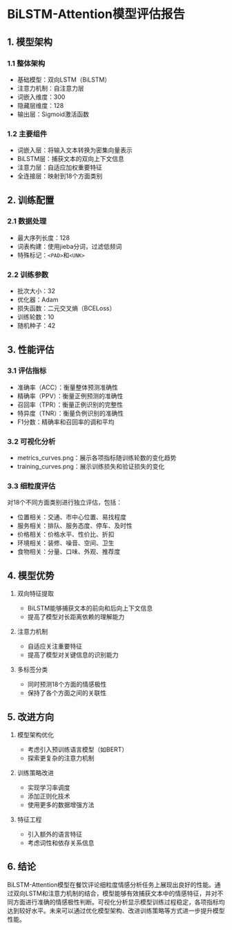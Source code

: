 # BiLSTM-Attention模型评估报告

## 1. 模型架构

### 1.1 整体架构
- 基础模型：双向LSTM（BiLSTM）
- 注意力机制：自注意力层
- 词嵌入维度：300
- 隐藏层维度：128
- 输出层：Sigmoid激活函数

### 1.2 主要组件
- 词嵌入层：将输入文本转换为密集向量表示
- BiLSTM层：捕获文本的双向上下文信息
- 注意力层：自适应加权重要特征
- 全连接层：映射到18个方面类别

## 2. 训练配置

### 2.1 数据处理
- 最大序列长度：128
- 词表构建：使用jieba分词，过滤低频词
- 特殊标记：`<PAD>`和`<UNK>`

### 2.2 训练参数
- 批次大小：32
- 优化器：Adam
- 损失函数：二元交叉熵（BCELoss）
- 训练轮数：10
- 随机种子：42

## 3. 性能评估

### 3.1 评估指标
- 准确率（ACC）：衡量整体预测准确性
- 精确率（PPV）：衡量正例预测的准确性
- 召回率（TPR）：衡量正例识别的完整性
- 特异度（TNR）：衡量负例识别的准确性
- F1分数：精确率和召回率的调和平均

### 3.2 可视化分析
- metrics_curves.png：展示各项指标随训练轮数的变化趋势
- training_curves.png：展示训练损失和验证损失的变化

### 3.3 细粒度评估
对18个不同方面类别进行独立评估，包括：
- 位置相关：交通、市中心位置、易找程度
- 服务相关：排队、服务态度、停车、及时性
- 价格相关：价格水平、性价比、折扣
- 环境相关：装修、噪音、空间、卫生
- 食物相关：分量、口味、外观、推荐度

## 4. 模型优势

1. 双向特征提取
   - BiLSTM能够捕获文本的前向和后向上下文信息
   - 提高了模型对长距离依赖的理解能力

2. 注意力机制
   - 自适应关注重要特征
   - 提高了模型对关键信息的识别能力

3. 多标签分类
   - 同时预测18个方面的情感极性
   - 保持了各个方面之间的关联性

## 5. 改进方向

1. 模型架构优化
   - 考虑引入预训练语言模型（如BERT）
   - 探索更复杂的注意力机制

2. 训练策略改进
   - 实现学习率调度
   - 添加正则化技术
   - 使用更多的数据增强方法

3. 特征工程
   - 引入额外的语言特征
   - 考虑词性和依存关系信息

## 6. 结论

BiLSTM-Attention模型在餐饮评论细粒度情感分析任务上展现出良好的性能。通过双向LSTM和注意力机制的结合，模型能够有效捕获文本中的情感特征，并对不同方面进行准确的情感极性判断。可视化分析显示模型训练过程稳定，各项指标均达到较好水平。未来可以通过优化模型架构、改进训练策略等方式进一步提升模型性能。